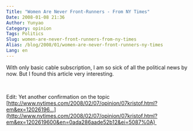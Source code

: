 ```yaml
---
Title: "Women Are Never Front-Runners - From NY Times"
Date: 2008-01-08 21:36
Author: Yunyao
Category: opinion
Tags: Politics
Slug: women-are-never-front-runners-from-ny-times
Alias: /blog/2008/01/women-are-never-front-runners-ny-times
Lang: en
---
```


With only basic cable subscription, I am so sick of all the political news by now. But I found this article very interesting.

 

Edit: Yet another confirmation on the topic [http://www.nytimes.com/2008/02/07/opinion/07kristof.html?em&ex=12026196…](http://www.nytimes.com/2008/02/07/opinion/07kristof.html?em&ex=1202619600&en=0ada286aade52b12&ei=5087%0A) 
